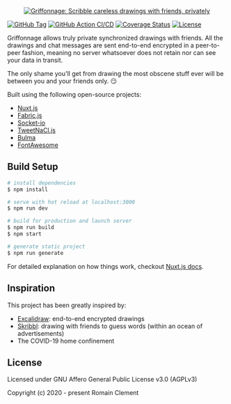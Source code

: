 <div align="center" style="display:flex;flex-direction:column;">
  <a href="https://griffonnage.now.sh">
    <img
      src="https://raw.githubusercontent.com/griffonnage/griffonnage-branding/master/svg/banner.svg"
      alt="Griffonnage: Scribble careless drawings with friends, privately"
    />
  </a>
</div>

[![GitHub Tag](https://img.shields.io/github/tag/griffonnage/griffonnage.svg)](https://github.com/griffonnage/griffonnage/releases/latest)
[![GitHub Action CI/CD](https://github.com/griffonnage/griffonnage/workflows/CI/CD/badge.svg)](https://github.com/griffonnage/griffonnage/actions?query=workflow%3A%22CI%2FCD%22)
[![Coverage Status](https://img.shields.io/codecov/c/github/griffonnage/griffonnage)](https://codecov.io/gh/griffonnage/griffonnage)
[![License](https://img.shields.io/github/license/griffonnage/griffonnage)](https://github.com/griffonnage/griffonnage/blob/master/LICENSE)

Griffonnage allows truly private synchronized drawings with friends.
All the drawings and chat messages are sent end-to-end encrypted in a
peer-to-peer fashion, meaning no server whatsoever does not retain nor
can see your data in transit.

The only shame you'll get from drawing the most obscene stuff ever
will be between you and your friends only. 😏

Built using the following open-source projects:

- [Nuxt.js](https://nuxtjs.org)
- [Fabric.js](http://fabricjs.com/)
- [Socket-io](https://socket.io)
- [TweetNaCl.js](https://tweetnacl.js.org)
- [Bulma](https://bulma.io)
- [FontAwesome](https://fontawesome.com)

## Build Setup

```bash
# install dependencies
$ npm install

# serve with hot reload at localhost:3000
$ npm run dev

# build for production and launch server
$ npm run build
$ npm start

# generate static project
$ npm run generate
```

For detailed explanation on how things work, checkout [Nuxt.js docs](https://nuxtjs.org).

## Inspiration

This project has been greatly inspired by:

- [Excalidraw](https://excalidraw.com): end-to-end encrypted drawings
- [Skribbl](https://skribbl.io): drawing with friends to guess words (within an ocean of advertisements)
- The COVID-19 home confinement

## License

Licensed under GNU Affero General Public License v3.0 (AGPLv3)

Copyright (c) 2020 - present Romain Clement

